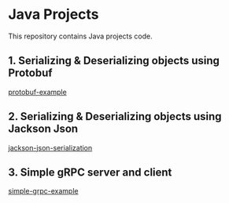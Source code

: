 # Java Projects

This repository contains Java projects code.



## 1. Serializing & Deserializing objects using Protobuf
[protobuf-example](https://github.com/eMahtab/java-projects/tree/master/protobuf-example)

## 2. Serializing & Deserializing objects using Jackson Json    
[jackson-json-serialization](https://github.com/eMahtab/java-projects/tree/master/jackson-json-serialization)   

## 3. Simple gRPC server and client    
[simple-grpc-example](https://github.com/eMahtab/java-projects/tree/master/simple-grpc-example)

